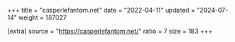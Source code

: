 +++
title = "casperlefantom.net"
date = "2022-04-11"
updated = "2024-07-14"
weight = 187027

[extra]
source = "https://casperlefantom.net/"
ratio = 7
size = 183
+++
